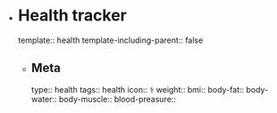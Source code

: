 - # Health tracker
  template:: health
  template-including-parent:: false
	- ## Meta
		type:: health
		tags:: health
		icon:: ⚕️
        weight:: 
        bmi:: 
        body-fat:: 
        body-water:: 
        body-muscle:: 
        blood-preasure:: 
        